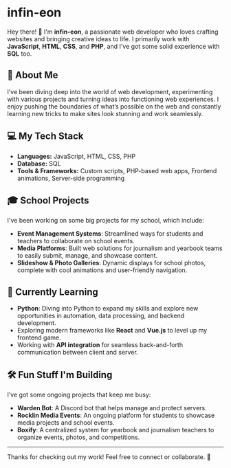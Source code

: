 # infin-eon

Hey there! 👋 I'm **infin-eon**, a passionate web developer who loves crafting websites and bringing creative ideas to life. I primarily work with **JavaScript**, **HTML**, **CSS**, and **PHP**, and I've got some solid experience with **SQL** too. 

## 🚀 About Me
I’ve been diving deep into the world of web development, experimenting with various projects and turning ideas into functioning web experiences. I enjoy pushing the boundaries of what’s possible on the web and constantly learning new tricks to make sites look stunning and work seamlessly.

## 💻 My Tech Stack
- **Languages:** JavaScript, HTML, CSS, PHP
- **Database:** SQL
- **Tools & Frameworks:** Custom scripts, PHP-based web apps, Frontend animations, Server-side programming

## 🎓 School Projects
I've been working on some big projects for my school, which include:
- **Event Management Systems**: Streamlined ways for students and teachers to collaborate on school events.
- **Media Platforms**: Built web solutions for journalism and yearbook teams to easily submit, manage, and showcase content.
- **Slideshow & Photo Galleries**: Dynamic displays for school photos, complete with cool animations and user-friendly navigation.

## 🌱 Currently Learning
- **Python**: Diving into Python to expand my skills and explore new opportunities in automation, data processing, and backend development.
- Exploring modern frameworks like **React** and **Vue.js** to level up my frontend game.
- Working with **API integration** for seamless back-and-forth communication between client and server.

## 🛠️ Fun Stuff I'm Building
I’ve got some ongoing projects that keep me busy:
- **Warden Bot**: A Discord bot that helps manage and protect servers.
- **Rocklin Media Events**: An ongoing platform for students to showcase media projects and school events.
- **Boxify**: A centralized system for yearbook and journalism teachers to organize events, photos, and competitions.

---

Thanks for checking out my work! Feel free to connect or collaborate. 🚀

